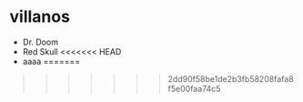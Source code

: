 # villanos

* Dr. Doom
* Red Skull
<<<<<<< HEAD
* aaaa
=======
>>>>>>> 2dd90f58be1de2b3fb58208fafa8f5e00faa74c5
